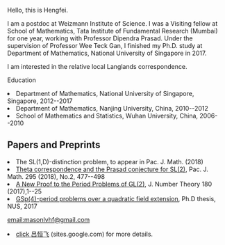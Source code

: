 Hello, this is Hengfei. 
<p>
I am a postdoc at Weizmann Institute of Science. I was a Visiting fellow at School of Mathematics, Tata Institute of Fundamental Research (Mumbai) for one year, working with Professor Dipendra Prasad. Under the supervision of Professor Wee Teck Gan, I finished my Ph.D. study at Department of Mathematics, National University of Singapore in 2017.
 <p> 
 I am interested in the relative local Langlands correspondence.
  
<p> Education <p>
<li> Department of Mathematics, National University of Singapore, Singapore, 2012--2017 
 <li> Department of Mathematics, Nanjing University, China, 2010--2012 
 <li> School of Mathematics and Statistics, Wuhan University, China, 2006--2010 


## Papers and Preprints
<li> The SL(1,D)-distinction problem, to appear in Pac. J. Math. (2018) 
<li> <a href="https://msp.org/pjm/2018/295-2/p12.xhtml">Theta correspondence and the Prasad conjecture for SL(2)<a>,
 Pac. J. Math. 295 (2018), No.2, 477--498 
<li><a href="https://doi.org/10.1016/j.jnt.2017.03.010">A New Proof to the Period Problems of GL(2)<a>,
 J. Number Theory 180 (2017),1--25 
<li><a href="http://scholarbank.nus.sg/handle/10635/135863">GSp(4)-period problems over a quadratic field extension<a>, 
 Ph.D thesis, NUS, 2017
<p>
 <a href="mailto:masonlvhf at gmail dot com">email:masonlvhf@gmail.com
  <p>
<li> click <a href="https://sites.google.com/site/luhengfei1018/home">吕恒飞<a> (sites.google.com) for more details.
